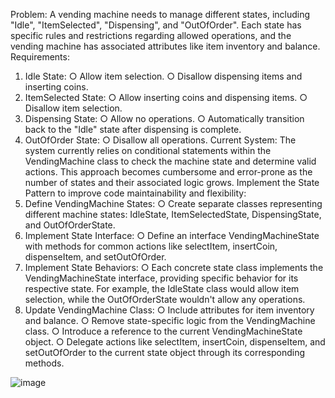 Problem:
A vending machine needs to manage different states, including "Idle", "ItemSelected", "Dispensing", and "OutOfOrder". Each state has specific rules and restrictions regarding allowed operations, and the vending machine has associated attributes like item inventory and balance.
Requirements:
1.	Idle State:
○	Allow item selection.
○	Disallow dispensing items and inserting coins.
2.	ItemSelected State:
○	Allow inserting coins and dispensing items.
○	Disallow item selection.
3.	Dispensing State:
○	Allow no operations.
○	Automatically transition back to the "Idle" state after dispensing is complete.
4.	OutOfOrder State:
○	Disallow all operations.
Current System: The system currently relies on conditional statements within the VendingMachine class to check the machine state and determine valid actions. This approach becomes cumbersome and error-prone as the number of states and their associated logic grows.
Implement the State Pattern to improve code maintainability and flexibility:
1.	Define VendingMachine States:
○	Create separate classes representing different machine states: IdleState, ItemSelectedState, DispensingState, and OutOfOrderState.
2.	Implement State Interface:
○	Define an interface VendingMachineState with methods for common actions like selectItem, insertCoin, dispenseItem, and setOutOfOrder.
3.	Implement State Behaviors:
○	Each concrete state class implements the VendingMachineState interface, providing specific behavior for its respective state. For example, the IdleState class would allow item selection, while the OutOfOrderState wouldn't allow any operations.
4.	Update VendingMachine Class:
○	Include attributes for item inventory and balance.
○	Remove state-specific logic from the VendingMachine class.
○	Introduce a reference to the current VendingMachineState object.
○	Delegate actions like selectItem, insertCoin, dispenseItem, and setOutOfOrder to the current state object through its corresponding methods.









![image](https://github.com/user-attachments/assets/35feafc0-4aca-402a-88d9-3ea464a9c792)
